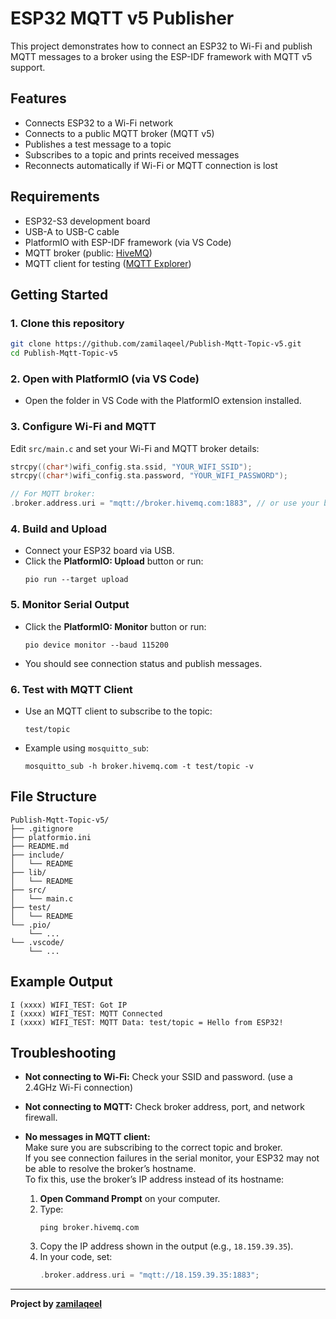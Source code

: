 # ESP32 MQTT v5 Publisher

This project demonstrates how to connect an ESP32 to Wi-Fi and publish MQTT messages to a broker using the ESP-IDF framework with MQTT v5 support.

## Features

- Connects ESP32 to a Wi-Fi network
- Connects to a public MQTT broker (MQTT v5)
- Publishes a test message to a topic
- Subscribes to a topic and prints received messages
- Reconnects automatically if Wi-Fi or MQTT connection is lost

## Requirements

- ESP32-S3 development board
- USB-A to USB-C cable
- PlatformIO with ESP-IDF framework (via VS Code)
- MQTT broker (public: [HiveMQ](https://www.hivemq.com/public-mqtt-broker/))
- MQTT client for testing ([MQTT Explorer](https://mqtt-explorer.com/))

## Getting Started

### 1. Clone this repository

```sh
git clone https://github.com/zamilaqeel/Publish-Mqtt-Topic-v5.git
cd Publish-Mqtt-Topic-v5
```

### 2. Open with PlatformIO (via VS Code)

- Open the folder in VS Code with the PlatformIO extension installed.

### 3. Configure Wi-Fi and MQTT

Edit `src/main.c` and set your Wi-Fi and MQTT broker details:

```c
strcpy((char*)wifi_config.sta.ssid, "YOUR_WIFI_SSID");
strcpy((char*)wifi_config.sta.password, "YOUR_WIFI_PASSWORD");

// For MQTT broker:
.broker.address.uri = "mqtt://broker.hivemq.com:1883", // or use your broker's IP
```

### 4. Build and Upload

- Connect your ESP32 board via USB.
- Click the **PlatformIO: Upload** button or run:
  ```
  pio run --target upload
  ```

### 5. Monitor Serial Output

- Click the **PlatformIO: Monitor** button or run:
  ```
  pio device monitor --baud 115200 
  ```
- You should see connection status and publish messages.

### 6. Test with MQTT Client

- Use an MQTT client to subscribe to the topic:
  ```
  test/topic
  ```
- Example using `mosquitto_sub`:
  ```
  mosquitto_sub -h broker.hivemq.com -t test/topic -v
  ```

## File Structure

```
Publish-Mqtt-Topic-v5/
├── .gitignore
├── platformio.ini
├── README.md
├── include/
│   └── README
├── lib/
│   └── README
├── src/
│   └── main.c
├── test/
│   └── README
└── .pio/
    └── ...
└── .vscode/
    └── ...
```

## Example Output

```
I (xxxx) WIFI_TEST: Got IP
I (xxxx) WIFI_TEST: MQTT Connected
I (xxxx) WIFI_TEST: MQTT Data: test/topic = Hello from ESP32!
```

## Troubleshooting

- **Not connecting to Wi-Fi:** Check your SSID and password. (use a 2.4GHz Wi-Fi connection)
- **Not connecting to MQTT:** Check broker address, port, and network firewall.
- **No messages in MQTT client:**  
  Make sure you are subscribing to the correct topic and broker.  
  If you see connection failures in the serial monitor, your ESP32 may not be able to resolve the broker’s hostname.  
  To fix this, use the broker’s IP address instead of its hostname:

  1. **Open Command Prompt** on your computer.
  2. Type:
     ```
     ping broker.hivemq.com
     ```
  3. Copy the IP address shown in the output (e.g., `18.159.39.35`).
  4. In your code, set:
     ```c
     .broker.address.uri = "mqtt://18.159.39.35:1883";
     ```

---

**Project by [zamilaqeel](https://github.com/zamilaqeel)**

